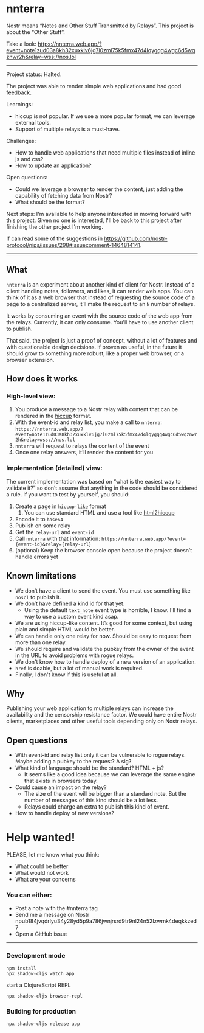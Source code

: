 # nnterra
Nostr means “Notes and Other Stuff Transmitted by Relays”. This project is about the “Other Stuff”.

Take a look: https://nnterra.web.app/?event=note1zud03a8kh32xuxklv6jg7l0zml75k5fmx47d4lqygqg4wgc6d5wqznwr2h&relay=wss://nos.lol


----------------------------------
Project status: Halted.

The project was able to render simple web applications and had good feedback.

Learnings:
-  hiccup is not popular. If we use a more popular format, we can leverage external tools.
-  Support of multiple relays is a must-have.

Challenges:
- How to handle web applications that need multiple files instead of inline js and css?
- How to update an application?

Open questions:
- Could we leverage a browser to render the content, just adding the capability of fetching data from Nostr?
- What should be the format?

Next steps:
I'm available to help anyone interested in moving forward with this project.  Given no one is interested, I'll be back to this project after finishing the other project I'm working.

If can read some of the suggestions in https://github.com/nostr-protocol/nips/issues/298#issuecomment-1464814141.


----------------------------------

## What
`nnterra` is an experiment about another kind of client for Nostr. Instead of a client handling notes, followers, and likes, it can render web apps.
You can think of it as a web browser that instead of requesting the source code of a page to a centralized server, it’ll make the request to an `N` number of relays.

It works by consuming an event with the source code of the web app from the relays. Currently, it can only consume. You'll have to use another client to publish.

That said, the project is just a proof of concept, without a lot of features and with questionable design decisions.
If proven as useful, in the future it should grow to something more robust, like a proper web browser, or a browser extension.

## How does it works

### High-level view:
1. You produce a message to a Nostr relay with content that can be rendered in the [hiccup](https://github.com/weavejester/hiccup) format.
2. With the event-id and relay list, you make a call to `nnterra`: `https://nnterra.web.app/?event=note1zud03a8kh32xuxklv6jg7l0zml75k5fmx47d4lqygqg4wgc6d5wqznwr2h&relay=wss://nos.lol`
3. `nnterra` will request to relays the content of the event
4. Once one relay answers, it’ll render the content for you

### Implementation (detailed) view:
The current implementation was based on “what is the easiest way to validate it?” so don’t assume that anything in the code should be considered a rule.
If you want to test by yourself, you should:
1. Create a page in `hiccup-like` format
    1. You can use standard HTML and use a tool like [html2hiccup](https://html2hiccup.dev)
2. Encode it to `base64`
3. Publish on some relay
4. Get the `relay-url` and `event-id`
5. Call `nnterra` with that information: `https://nnterra.web.app/?event={event-id}&relay={relay-url}`
6. (optional) Keep the browser console open because the project doesn’t handle errors yet

## Known limitations
* We don’t have a client to send the event. You must use something like `noscl` to publish it.
* We don’t have defined a kind id for that yet.
    * Using the default `text_note` event type is horrible, I know. I'll find a way to use a custom event kind asap.
* We are using hiccup-like content. It’s good for some context, but using plain and simple HTML would be better.
* We can handle only one relay for now. Should be easy to request from more than one relay.
* We should require and validate the pubkey from the owner of the event in the URL to avoid problems with rogue relays.
* We don't know how to handle deploy of a new version of an application.
* `href` is doable, but a lot of manual work is required.
* Finally, I don't know if this is useful at all.

## Why
Publishing your web application to multiple relays can increase the availability and the censorship resistance factor.
We could have entire Nostr clients, marketplaces and other useful tools depending only on Nostr relays.

## Open questions
* With event-id and relay list only it can be vulnerable to rogue relays. Maybe adding a pubkey to the request? A sig?
* What kind of language should be the standard? HTML + js?
    * It seems like a good idea because we can leverage the same engine that exists in browsers today.
* Could cause an impact on the relay?
    * The size of the event will be bigger than a standard note. But the number of messages of this kind should be a lot less.
    * Relays could charge an extra to publish this kind of event.
* How to handle deploy of new versions?
 

# Help wanted!
PLEASE, let me know what you think:
* What could be better
* What would not work
* What are your concerns

### You can either:
* Post a note with the #nnterra tag
* Send me a message on Nostr npub184jvqdrlyu34y28yd5p9a786jwnjrsrd9tr9nl24n52lzwmk4deqkkzed7
* Open a GitHub issue


----------------------------------


### Development mode
```
npm install
npx shadow-cljs watch app
```
start a ClojureScript REPL
```
npx shadow-cljs browser-repl
```
### Building for production

```
npx shadow-cljs release app
```
